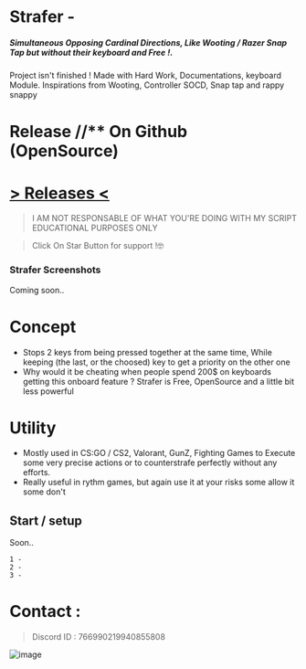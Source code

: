 # Strafer -

##### Simultaneous Opposing Cardinal Directions, Like Wooting / Razer Snap Tap but without their keyboard and Free !.

Project isn't finished ! Made with Hard Work, Documentations, keyboard Module. Inspirations from Wooting, Controller SOCD, Snap tap and rappy snappy

# Release **/**/** On Github (OpenSource)
# [> Releases <](https://github.com/intel1337/Strafer/releases)

> I AM NOT RESPONSABLE OF WHAT YOU'RE DOING WITH MY SCRIPT
> EDUCATIONAL PURPOSES ONLY

> Click On Star Button for support !🤓

### Strafer Screenshots

Coming soon..

# Concept 

- Stops 2 keys from being pressed together at the same time, While keeping (the last, or the choosed) key to get a priority on the other one
- Why would it be cheating when people spend 200$ on keyboards getting this onboard feature ? Strafer is Free, OpenSource and a little bit less powerful

# Utility

- Mostly used in CS:GO / CS2, Valorant, GunZ, Fighting Games to Execute some very precise actions or to counterstrafe perfectly without any efforts.
- Really useful in rythm games, but again use it at your risks some allow it some don't

## Start / setup

Soon..

```
1 - 
2 - 
3 - 

```

# Contact : 
> Discord ID : 766990219940855808
             



![image](https://media.discordapp.net/attachments/945746542424387615/945778865727479958/20220205_130153.gif)
